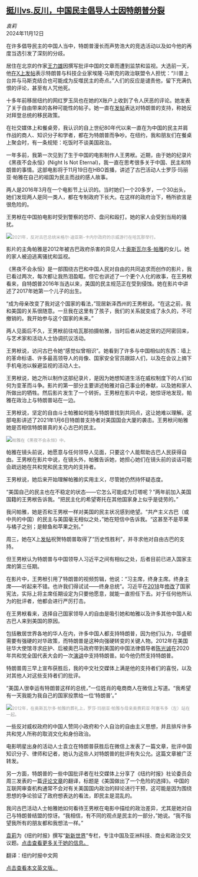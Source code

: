 <!--1731400622000-->
[挺川vs.反川，中国民主倡导人士因特朗普分裂](https://cn.nytimes.com/china/20241112/china-cuba-night-is-not-eternal/)
------

<address>袁莉</address><time pudate="2024-11-12 04:05:39" datetime="2024-11-12 04:05:39">2024年11月12日</time><section><p>在许多倡导民主的中国人当中，特朗普漫长而声势浩大的竞选活动以及如今他的再度当选引发了深刻的分歧。</p><p>居住在北京的作家<a href="https://www.nytimes.com/2012/11/07/opinion/in-china-unwelcome-at-the-party.html">王力雄</a>因撰写批评中国的文章而遭到监禁和监视。大选前一天，他<a rel="noopener noreferrer" target="_blank" href="https://x.com/wlixiong/status/1852941896324379046">在X上发帖</a>表示特朗普与科技企业家埃隆·马斯克的政治联盟令人担忧：“川普上台并与马斯克结合也可能成为反噬民主的奇点。”人们的反应是谴责他，留下充满仇恨的评论，甚至有人咒他死。</p><p>十多年前移居纽约的网红罗玉凤也在她的X账户上收到了令人厌恶的评论。她发表了关于自由带来的各种可能性的帖子。她一直在<a rel="noopener noreferrer" target="_blank" href="https://x.com/Menghuanlangqi2/status/1852674772301205920">发帖</a>表达对特朗普的支持，称她反对拜登总统的移民政策。</p><p>在社交媒体上和餐桌旁，我认识的自上世纪80年代以来一直在为中国的民主并肩作战的商人、知识分子和学者，都在为特朗普而争吵。在纽约，我和朋友们在餐桌上聚会时，有一条规矩：吃饭时不谈美国政治。</p><p>一年多前，我第一次见到了生于中国的电影制作人王男栿。近期，由于她的纪录片《黑夜不会永恒》(Night Is Not Eternal)，我一直在思考很多关于中国、民主和特朗普的事情。这部电影将于11月19日在HBO首播，讲述了古巴活动人士罗莎·玛丽亚·帕雅在自己的祖国为民主而战的感人故事。</p><p>两人是2016年3月在一个电影节上认识的。当时她们一个20多岁，一个30出头，她们发现两人是同一类人，都在专制政府下长大。在这样的政府治下，畅所欲言是很危险的。</p><p>王男栿在中国拍电影时受到警察的恐吓、盘问和殴打。她的家人会受到当局的骚扰。</p><p><img src="https://images.weserv.nl/?url=static01.nyt.com/images/2024/11/06/multimedia/00newworld-03-zbjp/00newworld-03-zbjp-master1050.jpg"><small style="color: #999;">2021年，反对古巴总统米格尔·迪亚斯-卡内尔政府的示威游行在哈瓦那举行。</small></p><p>影片的主角帕雅是2012年被古巴政府杀害的异见人士<a href="https://www.nytimes.com/2023/06/12/world/americas/cuba-oswaldo-paya-death.html">奥斯瓦尔多·帕雅</a>的女儿。她的家人被迫逃离骚扰和监视。</p><p>《黑夜不会永恒》是一部围绕古巴和中国人民对自由的共同追求而创作的影片，我已看过两次，每次都让我热泪盈眶。但它也讲述了一个更个人化的故事，在王男栿看来，自特朗普2016年当选以来，美国的民主规范正在受到侵蚀。她在影片中讲述了2017年她第一个儿子的出生。</p><p>“成为母亲改变了我对这个国家的看法，”现居新泽西州的王男栿说。“在这之前，我和美国的关系很随意。一旦我在这里有了孩子，我们的关系就变成了永久的，不可撤销的。我开始参与这个国家的未来。”</p><p>两人见面后不久，王男栿前往哈瓦那拍摄帕雅，当时后者从她定居的迈阿密回来，与艺术家和活动人士协调抗议活动。</p><p>王男栿说，访问古巴令她“感觉似曾相识”。她看到了许多与中国相似的东西：墙上的革命标语、许多最高领导人的肖像、国家安全官员跟踪人们，以及在会议上摘下手机电池以躲避监视的活动人士。</p><p>王男栿说，她之所以制作这部纪录片，是因为她想知道生活在威权制度下的人们如何为变革而斗争。影片的第一部分主要讲述帕雅对自己事业的奉献，以及她和家人所做出的牺牲。然后影片发生了一个转折。王男栿在影片中说，她惊讶地发现，帕雅在政治上与特朗普站在一边。</p><p>王男栿说，坚定的自由斗士帕雅如何能与特朗普找到共同点，这让她难以理解。这部电影讲述了2021年1月6日特朗普支持者对美国国会大厦的袭击。王男栿问帕雅她是否相信特朗普真的关心古巴的民主。</p><p><img src="https://images.weserv.nl/?url=static01.nyt.com/images/2024/11/06/multimedia/00newworld-04-zbjp/00newworld-04-zbjp-master1050.jpg"><small style="color: #999;">帕雅在《黑夜不会永恒》中。</small></p><p>帕雅在镜头前说，她愿意与任何领导人见面，只要这个人能帮助古巴人民获得自由。王男栿在影片中说，在镜头外，帕雅告诉她，她担心她们在镜头前的谈话可能会疏远她在共和党和民主党内的支持者。</p><p>王男栿说，她后来开始理解帕雅的实用主义，尽管她仍然持怀疑态度。</p><p>“美国自己的民主也在不稳定的状态——它怎么可能成为灯塔呢？”两年前加入美国国籍的王男栿告诉我。“把民主化的希望寄托在其他国家身上似乎是徒劳的。”</p><p>我问帕雅，她是否和王男栿一样对美国的民主状况感到绝望。“共产主义古巴（或中共的中国）的民主与美国毫无相似之处，”她在短信中告诉我。“这甚至不是苹果与橘子之别；是鲸鱼和苹果之别。”</p><p>周三，她在X上<a rel="noopener noreferrer" target="_blank" href="https://x.com/RosaMariaPaya/status/1854252664856437239">发帖</a>祝贺特朗普取得了“历史性胜利”，并寻求他对自由古巴的支持。</p><p>但王男栿认为特朗普与中国领导人习近平之间有相似之处，后者目前已进入国家主席的第三任期。</p><p>在影片中，王男栿引用了特朗普的视频剪辑，他说：“习主席，终身主席。终身主席——听起来不错。也许我们得试试——终身总统”。习近平在<a href="https://cn.nytimes.com/china/20180225/china-xi-jinping/">2018</a>年<a href="https://cn.nytimes.com/china/20180311/china-xi-constitution-term-limits/">修改</a>了国家宪法，实际上将主席任期设定为只要他愿意，就能一直担任下去。对于任何他所认为的批评者，他都会进行严厉打击。</p><p>在王男栿看来，选择自己国家领导人的自由是吸引她和帕雅以及许多其他中国人和古巴人来到美国的原因。</p><p>包括散居世界各地的华人在内，许多中国人都支持特朗普，因为他们认为，华盛顿需要有强硬的对华政策，而特朗普是这种向强硬转变的关键人物。2012年在美国驻华大使馆寻求庇护、后被奥巴马政府带到美国的中国法律倡导者<a href="https://www.nytimes.com/2012/05/20/world/asia/china-dissident-chen-guangcheng-united-states.html">陈光诚</a>在2020年共和党全国代表大会的一次<a rel="noopener noreferrer" target="_blank" href="https://youtu.be/8vdZ_n1h1t0?si=DIgChzwVHXiVpnnm">演讲</a>中支持特朗普。如今他仍然支持特朗普。</p><p>特朗普周三早上宣布获胜后，我的中文社交媒体上满是他的支持者们的喜悦，以及对其他人对这些支持者们的批评。</p><p>“美国人很幸运有特朗普这样的总统，”一位姓肖的电商商人在微信上写道。“我希望有一天我能为我自己的国家投票给一位‘特朗普’。”</p><p><img src="https://images.weserv.nl/?url=static01.nyt.com/images/2024/11/06/multimedia/00newworld-06-zbjp/00newworld-06-zbjp-master1050.jpg"><small style="color: #999;">2012年，在奥斯瓦尔多·帕雅的葬礼上，罗莎·玛丽亚·帕雅与母亲奥费莉亚·阿塞韦多（左）站在一起。</small></p><p>一些反对威权政府的中国人赞同小政府和个人自治的自由主义思想，并且排斥许多共和党人所称的取消文化和身份政治。</p><p>电影明星出身的活动人士袁立在特朗普获胜后在微信上发表了一篇文章，批评中国知识分子、律师和记者，她认为这些人对特朗普的批评有失公允。这篇文章被广泛转发。</p><p>另一方面，特朗普的一些中国批评者在社交媒体上分享了《纽约时报》社论委员会周三发表的一篇<a href="https://www.nytimes.com/2024/11/06/opinion/trump-wins.html">评论文章</a>的翻译，标题是《美国做出了一个危险的选择》。中国的互联网审查机构通常不会对有关美国国内政治的辩论进行干预，这可能是因为围绕思想的争论验证了政府想表达的看法，即民主是混乱的。</p><p>我问古巴活动人士帕雅她如何看待王男栿在电影中描绘的政治差异，尤其是她对自己与特朗普结盟的惊讶。“我相信，有不同的观点是民主的一部分，”她说。“我不指望我所有的朋友都和我想法一样。”</p></section><footer><p><a rel="nofollow" target="_blank" href="https://www.nytimes.com/by/li-yuan">袁莉</a>为《纽约时报》撰写“<a rel="nofollow" target="_blank" href="https://cn.nytimes.com/topic/20180823/the-new-new-world/">新新世界</a>”专栏，专注中国及亚洲科技、商业和政治交叉议题。<a rel="nofollow" target="_blank" href="https://www.nytimes.com/by/li-yuan">点击查看更多关于她的信息。</a></p><p>翻译：纽约时报中文网</p><p><a rel="nofollow" target="_blank" href="https://www.nytimes.com/2024/11/11/business/china-cuba-night-is-not-eternal.html">点击查看本文英文版。</a></p></footer>
